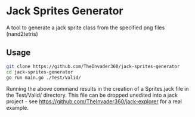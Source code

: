 # Jack Sprites Generator

A tool to generate a jack sprite class from the specified png files (nand2tetris)

## Usage

```bash
git clone https://github.com/TheInvader360/jack-sprites-generator
cd jack-sprites-generator
go run main.go ./Test/Valid/
```

Running the above command results in the creation of a Sprites.jack file in the Test/Valid/ directory. This file can be dropped unedited into a jack project - see https://github.com/TheInvader360/jack-explorer for a real example.
